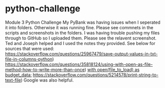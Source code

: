 # python-challenge
Module 3 Python Challenge
My PyBank was having issues when I seperated it into folders. Otherwise it was running fine.
Please see commnets in the scripts and screenshots in the folders.
I was having trouble pushing my files through to GitHub so I uploaded them. Please see the relavent screenshot.
Ted and Joseph helped and I used the notes they provided.
See below for sources that were used:
https://stackoverflow.com/questions/25967479/save-output-values-in-txt-file-in-columns-python)
https://stackoverflow.com/questions/35818124/using-with-open-as-file-method-how-to-write-more-than-once)
[with open(file_to_load) as budget_data:](https://stackoverflow.com/questions/44780357/how-can-i-use-newline-n-in-an-f-string-to-format-output)
https://stackoverflow.com/questions/5214578/print-string-to-text-file)
Google was also helpful.
